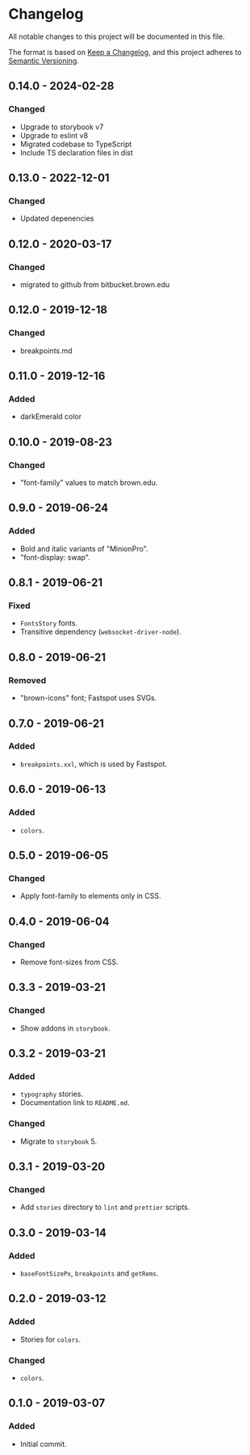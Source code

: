 # Changelog

All notable changes to this project will be documented in this file.

The format is based on [Keep a Changelog](https://keepachangelog.com/en/1.0.0/),
and this project adheres to [Semantic Versioning](https://semver.org/spec/v2.0.0.html).

## 0.14.0 - 2024-02-28

### Changed

- Upgrade to storybook v7
- Upgrade to eslint v8
- Migrated codebase to TypeScript
- Include TS declaration files in dist

## 0.13.0 - 2022-12-01

### Changed

- Updated depenencies

## 0.12.0 - 2020-03-17

### Changed

- migrated to github from bitbucket.brown.edu

## 0.12.0 - 2019-12-18

### Changed

- breakpoints.md

## 0.11.0 - 2019-12-16

### Added

- darkEmerald color

## 0.10.0 - 2019-08-23

### Changed

- "font-family" values to match brown.edu.

## 0.9.0 - 2019-06-24

### Added

- Bold and italic variants of "MinionPro".
- "font-display: swap".

## 0.8.1 - 2019-06-21

### Fixed

- `FontsStory` fonts.
- Transitive dependency (`websocket-driver-node`).

## 0.8.0 - 2019-06-21

### Removed

- "brown-icons" font; Fastspot uses SVGs.

## 0.7.0 - 2019-06-21

### Added

- `breakpoints.xxl`, which is used by Fastspot.

## 0.6.0 - 2019-06-13

### Added

- `colors`.

## 0.5.0 - 2019-06-05

### Changed

- Apply font-family to elements only in CSS.

## 0.4.0 - 2019-06-04

### Changed

- Remove font-sizes from CSS.

## 0.3.3 - 2019-03-21

### Changed

- Show addons in `storybook`.

## 0.3.2 - 2019-03-21

### Added

- `typography` stories.
- Documentation link to `README.md`.

### Changed

- Migrate to `storybook` 5.

## 0.3.1 - 2019-03-20

### Changed

- Add `stories` directory to `lint` and `prettier` scripts.

## 0.3.0 - 2019-03-14

### Added

- `baseFontSizePx`, `breakpoints` and `getRems`.

## 0.2.0 - 2019-03-12

### Added

- Stories for `colors`.

### Changed

- `colors`.

## 0.1.0 - 2019-03-07

### Added

- Initial commit.
